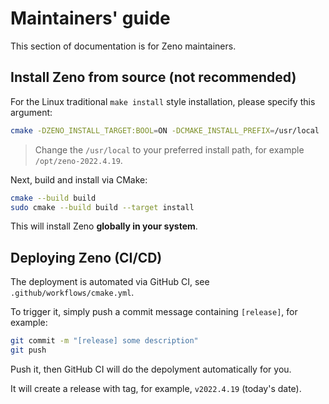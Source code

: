 # Maintainers' guide

This section of documentation is for Zeno maintainers.

## Install Zeno from source (not recommended)

For the Linux traditional `make install` style installation, please specify this argument:

```bash
cmake -DZENO_INSTALL_TARGET:BOOL=ON -DCMAKE_INSTALL_PREFIX=/usr/local
```

> Change the `/usr/local` to your preferred install path, for example `/opt/zeno-2022.4.19`.

Next, build and install via CMake:

```bash
cmake --build build
sudo cmake --build build --target install
```

This will install Zeno **globally in your system**.

## Deploying Zeno (CI/CD)

The deployment is automated via GitHub CI, see `.github/workflows/cmake.yml`.

To trigger it, simply push a commit message containing `[release]`, for example:

```bash
git commit -m "[release] some description"
git push
```

Push it, then GitHub CI will do the depolyment automatically for you.

It will create a release with tag, for example, `v2022.4.19` (today's date).
